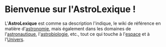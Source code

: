 # Bienvenue sur l'AstroLexique !
L'**AstroLexique** est comme sa description l'indique, le wiki de référence en matière d'[astronomie](Astronomie.md), mais également dans les domaines de l'[astronautique](Astronautique.md), l'[astrobiologie](Astrobiologie.md), etc., tout ce qui touche à l'[espace](Espace.md) et à l'[Univers](Univers.md).
